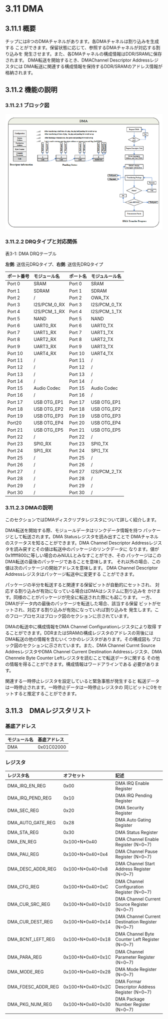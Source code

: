 # 3.11 DMA

## 3.11.1 概要

チップには8つのDMAチャネルがあります。各DMAチャネルは割り込みを生成する
ことができます。保留状態に応じて、参照するDMAチャネルが対応する割り込みを
発生させます。また、各DMAチャネルの構成情報はDDR/SRAMに保存されます。
DMA転送を開始するとき、DMAChannel Descriptor Addressレジスタには
DMA転送に関連する構成情報を保持するDDR/SRAMのアドレス情報が格納されます。

## 3.11.2 機能の説明

### 3.11.2.1 ブロック図

![図3-9](img/fig3-9.png)

### 3.11.2.2 DRQタイプと対応関係

表3-1: DMA DRQテーブル

**左側**: 送信元DRQタイプ、**右側**: 送信先DRQタイプ

| ポート番号 | モジュール名 | ポート名 | モジュルール名 |
|:-----------|:-------------|:---------|:---------------|
| Port 0 | SRAM | Port 0 | SRAM |
| Port 1 | SDRAM | Port 1 | SDRAM |
| Port 2  | / | Port 2 | OWA_TX |
| Port 3 | I2S/PCM_0_RX | Port 3 | I2S/PCM_0_TX |
| Port 4 | I2S/PCM_1_RX | Port 4 | I2S/PCM_1_TX |
| Port 5 | NAND | Port 5 | NAND |
| Port 6 | UART0_RX | Port 6 | UART0_TX |
| Port 7 | UART1_RX | Port 7 | UART1_TX |
| Port 8 | UART2_RX | Port 8 | UART2_TX |
| Port 9 | UART3_RX | Port 9 | UART3_TX |
| Port 10 | UART4_RX | Port 10 | UART4_TX |
| Port 11 | / | Port 11 | / |
| Port 12 | / | Port 12 | / |
| Port 13 | / | Port 13 | / |
| Port 14 | / | Port 14 | / |
| Port 15 | Audio Codec | Port 15 | Audio Codec |
| Port 16 | / | Port 16 | / |
| Port 17 | USB OTG_EP1 | Port 17 | USB OTG_EP1 |
| Port 18 | USB OTG_EP2 | Port 18 | USB OTG_EP2 |
| Port 19 | USB OTG_EP3 | Port 19 | USB OTG_EP3 |
| Port20 | USB OTG_EP4 | Port 20 | USB OTG_EP4 |
| Port 21 | USB OTG_EP5 | Port 21 | USB OTG_EP5 |
| Port 22 | / | Port 22 | / |
| Port 23 | SPI0_RX | Port 23 | SPI0_TX |
| Port 24 | SPI1_RX | Port 24 | SPI1_TX |
| Port 25 | / | Port 25 | / |
| Port 26 | / | Port 26 | / |
| Port 27 | / | Port 27 | I2S/PCM_2_TX |
| Port 28 | / | Port 28 | / |
| Port 29 | / | Port 29 | /|
| Port 30 | / | Port 30 | / |

### 3.11.2.3 DMAの説明

このセクションではDMAディスクリプタレジスタについて詳しく紹介します。

DMA転送を開始する際、モジュールデータはリンクデータ情報を持つ
パッケージとして転送されます。DMA Statusレジスタを読み出すことで
DMAチャネルのステータスを知ることができます。DMA Channel Descriptor
Addressレジスタを読み戻すとその値は転送中のパッケージのリンクデータに
なります。値が0x1ffff800に等しい場合のみNULLとみなすことができ、その
パッケージはこのDMA転送の最後のパッケージであることを意味します。
それ以外の場合、この値は次のパッケージの開始アドレスを意味します。
DMA Channel Descriptor Addressレジスタはパッケージ転送中に変更する
ことができます。

パッケージの半分を転送すると関連する保留ビットが自動的にセットされ、
対応する割り込みが有効になっている場合はDMAはシステムに割り込みを
かけます。同様のことがパッケージが完全に転送された際にも起こります。
一方、DMAがデータ内の最後のパッケージを転送した場合、該当する保留
ビットがセットされ、対応する割り込みが有効になっていれば割り込みを
発生します。このフロープロセスはブロック図のセクションに示されています。

DMAの転送中に構成情報をDMA Channel Configurationレジスタにより取得
することができます。DDRまたはSRAMの構成レジスタのアドレスの背後には
DMA転送の他の情報を含むいくつかのレジスタがあります。その構成図も
ブロック図のセクションに示されています。また、DMA Channel Currnt Source
AddresレジスタやDMA Channel Current Destination Addressレジスタ、DMA
Chennele Byte Counter Leftレジスタを読むことで転送データに関する
その他の情報を得ることができます。構成情報はワードアラインである
必要があります。

関連する一時停止レジスタを設定していると緊急事態が発生すると
転送データは一時停止されます。一時停止データは一時停止レジスタの
同じビットに0をセットすると推定することができます。

## 3.11.3　DMAレジスタリスト

### 基底アドレス

| モジュール名 | 基底アドレス |
|:-------------|:---------------|
| DMA | 0x01C02000 |


### レジスタ

| レジスタ名 | オフセット | 記述 |
|:-----------|:-----------|:-----|
| DMA_IRQ_EN_REG | 0x00 | DMA IRQ Enable Register |
| DMA_IRQ_PEND_REG | 0x10 | DMA IRQ Pending Register |
| DMA_SEC_REG | 0x20 | DMA Security Register |
| DMA_AUTO_GATE_REG | 0x28 | DMA Auto Gating Register |
| DMA_STA_REG | 0x30 | DMA Status Register |
| DMA_EN_REG | 0x100+N*0x40 | DMA Channel Enable Register (N=0~7) |
| DMA_PAU_REG | 0x100+N*0x40+0x4 | DMA Channel Pause Register (N=0~7) |
| DMA_DESC_ADDR_REG | 0x100+N*0x40+0x8 | DMA Channel Start Address Register (N=0~7) |
| DMA_CFG_REG | 0x100+N*0x40+0xC | DMA Channel Configuration Register (N=0~7) |
| DMA_CUR_SRC_REG | 0x100+N*0x40+0x10 | DMA Channel Current Source Register (N=0~7) |
| DMA_CUR_DEST_REG | 0x100+N*0x40+0x14 | DMA Channel Current Destination Register (N=0~7) |
| DMA_BCNT_LEFT_REG | 0x100+N*0x40+0x18 | DMA Channel Byte Counter Left Register (N=0~7) |
| DMA_PARA_REG | 0x100+N*0x40+0x1C | DMA Channel Parameter Register (N=0~7) |
| DMA_MODE_REG | 0x100+N*0x40+0x28 | DMA Mode Register (N=0~7) |
| DMA_FDESC_ADDR_REG | 0x100+N*0x40+0x2C | DMA Formar Descriptor Address Register (N=0~7) |
| DMA_PKG_NUM_REG | 0x100+N*0x40+0x30 | DMA Package Number Register (N=0~7) |
